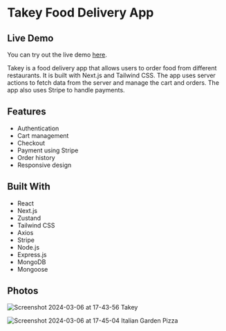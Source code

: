 
# Takey Food Delivery App

## Live Demo
You can try out the live demo [here](https://takey.vercel.app/).

Takey is a food delivery app that allows users to order food from different restaurants. It is built with Next.js and Tailwind CSS. The app uses server actions to fetch data from the server and manage the cart and orders. The app also uses Stripe to handle payments.


## Features

- Authentication
- Cart management
- Checkout
- Payment using Stripe
- Order history
- Responsive design



## Built With

- React
- Next.js
- Zustand 
- Tailwind CSS
- Axios
- Stripe
- Node.js
- Express.js
- MongoDB
- Mongoose

## Photos

![Screenshot 2024-03-06 at 17-43-56 Takey](https://github.com/aleks930819/takey/assets/107752460/7d302a7e-756d-46be-ac94-a6cb75310f12)

![Screenshot 2024-03-06 at 17-45-04 Italian Garden Pizza](https://github.com/aleks930819/takey/assets/107752460/5feda632-e2c7-4983-8b2f-9601f9597660)


